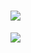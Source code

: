 # <img src="https://img.shields.io/badge/Curso_PHP_Basico-777BB4?style=for-the-badge&logo=php&logoColor=white"/>

<p>

<a href="https://www.cursoemvideo.com/curso/php-basico/">

<img src="https://img.shields.io/badge/Playlist-Clique aqui-777BB4?style=for-the-badge&logo=php&logoColor=white" />

</a>

</p>
